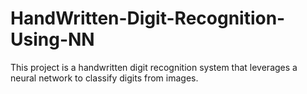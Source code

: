 # HandWritten-Digit-Recognition-Using-NN
This project is a handwritten digit recognition system that leverages a neural network to classify digits from images.
